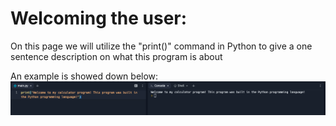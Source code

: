 # Welcoming the user:
On this page we will utilize the "print()" command in Python to give a one sentence description on what this program is about

An example is showed down below:
<img title="" alt="Alt text" src="/.tutorial/Pictures/WelcomeUserExample.png">
